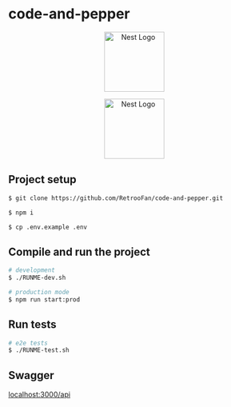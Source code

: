# code-and-pepper

<p align="center">
  <a href="http://nestjs.com/" target="blank"><img src="https://codeandpepper.com/wp-content/uploads/2019/06/logo.png" width="120" alt="Nest Logo" /></a>
</p>

<p align="center">
  <a href="http://nestjs.com/" target="blank"><img src="https://nestjs.com/img/logo-small.svg" width="120" alt="Nest Logo" /></a>
</p>

## Project setup

```bash
$ git clone https://github.com/RetrooFan/code-and-pepper.git

$ npm i

$ cp .env.example .env
```

## Compile and run the project

```bash
# development
$ ./RUNME-dev.sh

# production mode
$ npm run start:prod
```

## Run tests

```bash
# e2e tests
$ ./RUNME-test.sh
```

## Swagger

<a href="localhost:3000/api" target="blank">localhost:3000/api</a>
